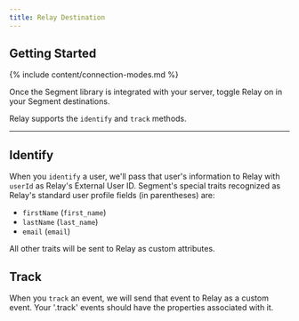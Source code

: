 ```yaml
---
title: Relay Destination
---
```


## Getting Started

{% include content/connection-modes.md %}

Once the Segment library is integrated with your server, toggle Relay on in your Segment destinations.

Relay supports the `identify` and `track` methods.
- - -

## Identify

When you `identify` a user, we'll pass that user's information to Relay with `userId` as Relay's External User ID. Segment's special traits recognized as Relay's standard user profile fields (in parentheses) are:

- `firstName` (`first_name`)
- `lastName` (`last_name`)
- `email` (`email`)

All other traits will be sent to Relay as custom attributes.

## Track

When you `track` an event, we will send that event to Relay as a custom event. Your '.track' events should have the properties associated with it.
